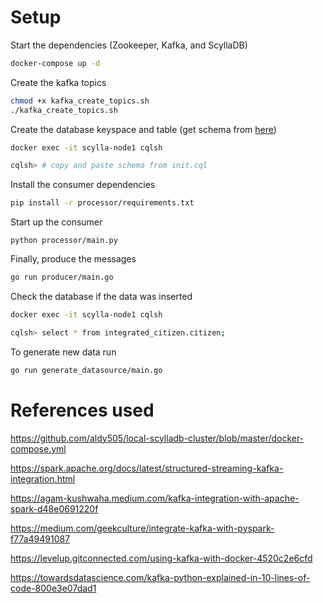 # Setup

Start the dependencies (Zookeeper, Kafka, and ScyllaDB)

```bash
docker-compose up -d
```

Create the kafka topics

```bash
chmod +x kafka_create_topics.sh
./kafka_create_topics.sh
```

Create the database keyspace and table (get schema from [here](init.cql))

```bash
docker exec -it scylla-node1 cqlsh

cqlsh> # copy and paste schema from init.cql
```

Install the consumer dependencies

```bash
pip install -r processor/requirements.txt
```

Start up the consumer

```
python processor/main.py
```

Finally, produce the messages

```bash
go run producer/main.go
```

Check the database if the data was inserted

```bash
docker exec -it scylla-node1 cqlsh

cqlsh> select * from integrated_citizen.citizen;
```

To generate new data run

```bash
go run generate_datasource/main.go
```

# References used

https://github.com/aldy505/local-scylladb-cluster/blob/master/docker-compose.yml

https://spark.apache.org/docs/latest/structured-streaming-kafka-integration.html

https://agam-kushwaha.medium.com/kafka-integration-with-apache-spark-d48e0691220f

https://medium.com/geekculture/integrate-kafka-with-pyspark-f77a49491087

https://levelup.gitconnected.com/using-kafka-with-docker-4520c2e6cfd

https://towardsdatascience.com/kafka-python-explained-in-10-lines-of-code-800e3e07dad1
